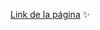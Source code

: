 [Link de la página](https://develop--bright-sawine-31fb78.netlify.app/](https://celelo.github.io/PROYECTO-TRADUCTOR/)) ✨


